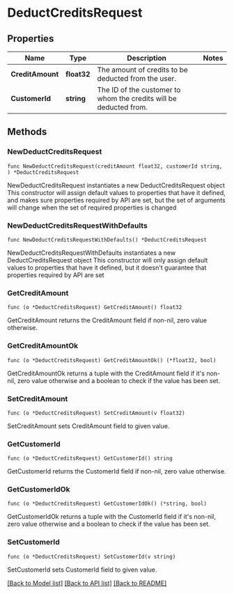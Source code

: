 # DeductCreditsRequest

## Properties

Name | Type | Description | Notes
------------ | ------------- | ------------- | -------------
**CreditAmount** | **float32** | The amount of credits to be deducted from the user. | 
**CustomerId** | **string** | The ID of the customer to whom the credits will be deducted from. | 

## Methods

### NewDeductCreditsRequest

`func NewDeductCreditsRequest(creditAmount float32, customerId string, ) *DeductCreditsRequest`

NewDeductCreditsRequest instantiates a new DeductCreditsRequest object
This constructor will assign default values to properties that have it defined,
and makes sure properties required by API are set, but the set of arguments
will change when the set of required properties is changed

### NewDeductCreditsRequestWithDefaults

`func NewDeductCreditsRequestWithDefaults() *DeductCreditsRequest`

NewDeductCreditsRequestWithDefaults instantiates a new DeductCreditsRequest object
This constructor will only assign default values to properties that have it defined,
but it doesn't guarantee that properties required by API are set

### GetCreditAmount

`func (o *DeductCreditsRequest) GetCreditAmount() float32`

GetCreditAmount returns the CreditAmount field if non-nil, zero value otherwise.

### GetCreditAmountOk

`func (o *DeductCreditsRequest) GetCreditAmountOk() (*float32, bool)`

GetCreditAmountOk returns a tuple with the CreditAmount field if it's non-nil, zero value otherwise
and a boolean to check if the value has been set.

### SetCreditAmount

`func (o *DeductCreditsRequest) SetCreditAmount(v float32)`

SetCreditAmount sets CreditAmount field to given value.


### GetCustomerId

`func (o *DeductCreditsRequest) GetCustomerId() string`

GetCustomerId returns the CustomerId field if non-nil, zero value otherwise.

### GetCustomerIdOk

`func (o *DeductCreditsRequest) GetCustomerIdOk() (*string, bool)`

GetCustomerIdOk returns a tuple with the CustomerId field if it's non-nil, zero value otherwise
and a boolean to check if the value has been set.

### SetCustomerId

`func (o *DeductCreditsRequest) SetCustomerId(v string)`

SetCustomerId sets CustomerId field to given value.



[[Back to Model list]](../README.md#documentation-for-models) [[Back to API list]](../README.md#documentation-for-api-endpoints) [[Back to README]](../README.md)


